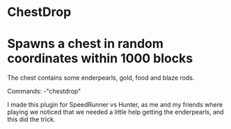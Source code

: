 # ChestDrop
# Spawns a chest in random coordinates within 1000 blocks 
The chest contains some enderpearls, gold, food and blaze rods.

Commands:
  -"chestdrop"

I made this plugin for SpeedRunner vs Hunter, as me and my friends where playing we noticed that we needed a little help getting the enderpearls, and this did the trick.
